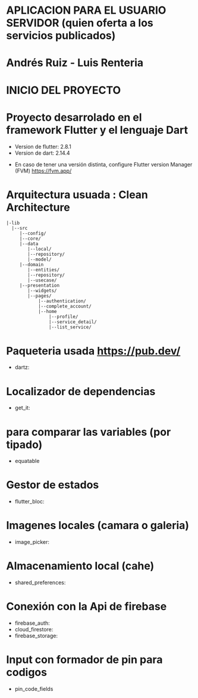 # APLICACION PARA EL USUARIO SERVIDOR (quien oferta a los servicios publicados)

# Andrés Ruiz  - Luis Renteria

# INICIO DEL PROYECTO 
# Proyecto desarrolado en el framework Flutter y el lenguaje Dart
 * Version de flutter: 2.8.1 
 * Version de dart: 2.14.4
 - En caso de tener una versión distinta, configure Flutter version Manager (FVM) https://fvm.app/

# Arquitectura usuada : Clean Architecture

    |-lib
      |--src
         |--config/   
         |--core/   
         |--data
            |--local/
            |--repository/
            |--model/
         |--domain
            |--entities/
            |--repository/       
            |--usecase/
         |--presentation
            |--widgets/
            |--pages/
                |--authentication/
                |--complete_account/
                |--home
                    |--profile/
                    |--service_detail/
                    |--list_service/

# Paqueteria usada https://pub.dev/
- dartz:
# Localizador de dependencias
- get_it:
# para comparar las variables (por tipado)
- equatable
# Gestor de estados
- flutter_bloc:
# Imagenes locales (camara o galeria)
- image_picker:
# Almacenamiento local (cahe)
- shared_preferences:
# Conexión con la Api de firebase
- firebase_auth:
- cloud_firestore:
- firebase_storage:

# Input con formador de pin para codigos
- pin_code_fields
